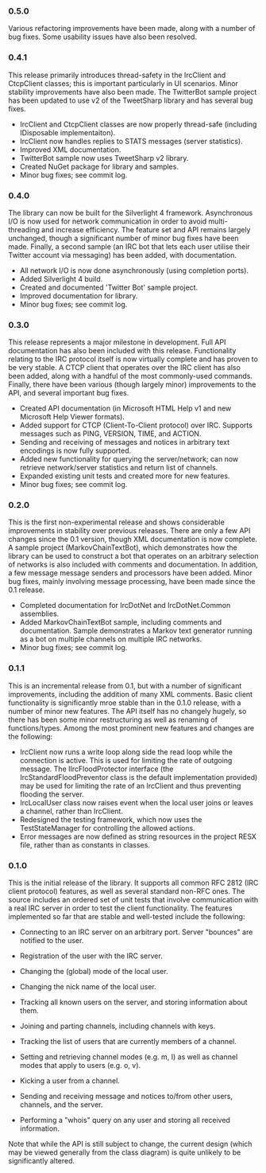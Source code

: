 ﻿### 0.5.0

Various refactoring improvements have been made, along with a number of bug fixes. Some usability issues have also been resolved.

### 0.4.1

This release primarily introduces thread-safety in the IrcClient and CtcpClient classes; this is important particularly in UI scenarios. Minor stability improvements have also been made. The TwitterBot sample project has been updated to use v2 of the TweetSharp library and has several bug fixes.

 * IrcClient and CtcpClient classes are now properly thread-safe (including IDisposable implementaiton).
 * IrcClient now handles replies to STATS messages (server statistics).
 * Improved XML documentation.
 * TwitterBot sample now uses TweetSharp v2 library.
 * Created NuGet package for library and samples.
 * Minor bug fixes; see commit log.
 
### 0.4.0

The library can now be built for the Silverlight 4 framework. Asynchronous I/O is now used for network communication in order to avoid multi-threading and increase efficiency. The feature set and API remains largely unchanged, though a significant number of minor bug fixes have been made. Finally, a second sample (an IRC bot that lets each user utilise their Twitter account via messaging) has been added, with documentation.

 * All network I/O is now done asynchronously (using completion ports).
 * Added Silverlight 4 build.
 * Created and documented 'Twitter Bot' sample project.
 * Improved documentation for library.
 * Minor bug fixes; see commit log.

### 0.3.0

This release represents a major milestone in development. Full API documentation has also been included with this release. Functionality relating to the IRC protocol itself is now virtually complete and has proven to be very stable. A CTCP client that operates over the IRC client has also been added, along with a handful of the most commonly-used commands. Finally, there have been various (though largely minor) improvements to the API, and several important bug fixes.

 * Created API documentation (in Microsoft HTML Help v1 and new Microsoft Help Viewer formats).
 * Added support for CTCP (Client-To-Client protocol) over IRC. Supports messages such as PING, VERSION, TIME, and ACTION.
 * Sending and receiving of messages and notices in arbitrary text encodings is now fully supported.
 * Added new functionality for querying the server/network; can now retrieve network/server statistics and return list of channels.
 * Expanded existing unit tests and created more for new features.
 * Minor bug fixes; see commit log.

### 0.2.0

This is the first non-experimental release and shows considerable improvements in stability over previous releases. There are only a few API changes since the 0.1 version, though XML documentation is now complete. A sample project (MarkovChainTextBot), which demonstrates how the library can be used to construct a bot that operates on an arbitrary selection of networks is also included with comments and documentation. In addition, a few message message senders and processors have been added. Minor bug fixes, mainly involving message processing, have been made since the 0.1 release.
 * Completed documentation for IrcDotNet and IrcDotNet.Common assemblies.
 * Added MarkovChainTextBot sample, including comments and documentation. Sample demonstrates a Markov text generator running as a bot on multiple channels on multiple IRC networks.
 * Minor bug fixes; see commit log.
 
### 0.1.1

This is an incremental release from 0.1, but with a number of significant improvements, including the addition of many XML comments. Basic client functionality is significantly mroe stable than in the 0.1.0 release, with a number of minor new features. The API itself has no changely hugely, so there has been some minor restructuring as well as renaming of functions/types. Among the most prominent new features and changes are the following:

 * IrcClient now runs a write loop along side the read loop while the connection is active. This is used for limiting the rate of outgoing message. The IIrcFloodProtector interface (the IrcStandardFloodPreventor class is the default implementation provided) may be used for limiting the rate of an IrcClient and thus preventing flooding the server.
 * IrcLocalUser class now raises event when the local user joins or leaves a channel, rather than IrcClient.
 * Redesigned the testing framework, which now uses the TestStateManager for controlling the allowed actions.
 * Error messages are now defined as string resources in the project RESX file, rather than as constants in classes.

### 0.1.0 

This is the initial release of the library. It supports all common RFC 2812 (IRC client protocol) features, as well as several standard non-RFC ones. The source includes an ordered set of unit tests that involve communication with a real IRC server in order to test the client functionality. The features implemented so far that are stable and well-tested include the following:

 * Connecting to an IRC server on an arbitrary port. Server "bounces" are notified to the user.
 * Registration of the user with the IRC server.
 * Changing the (global) mode of the local user.
 * Changing the nick name of the local user.
 * Tracking all known users on the server, and storing information about them.
 * Joining and parting channels, including channels with keys.
 * Tracking the list of users that are currently members of a channel.
 
 * Setting and retrieving channel modes (e.g. m, I) as well as channel modes that apply to users (e.g. o, v).
 * Kicking a user from a channel.
 * Sending and receiving message and notices to/from other users, channels, and the server.
 * Performing a "whois" query on any user and storing all received information.

Note that while the API is still subject to change, the current design (which may be viewed generally from the class diagram) is quite unlikely to be significantly altered.
